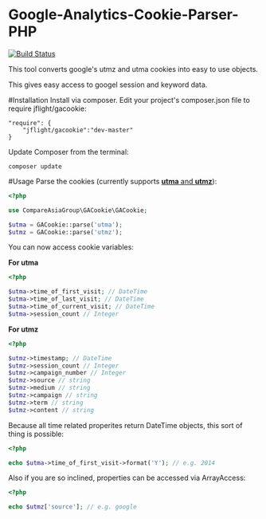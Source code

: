 Google-Analytics-Cookie-Parser-PHP
==================================

[![Build Status](https://travis-ci.org/jamesflight/Google-Analytics-Cookie-Parser-PHP.svg?branch=master)](https://travis-ci.org/jamesflight/Google-Analytics-Cookie-Parser-PHP)

This tool converts google's utmz and utma cookies into easy to use objects.

This gives easy access to googel session and keyword data.

#Installation
Install via composer. Edit your project's composer.json file to require jflight/gacookie:

    "require": {
    	"jflight/gacookie":"dev-master"
    }

Update Composer from the terminal:
	
	composer update
#Usage
Parse the cookies (currently supports [__utma__ and __utmz__](https://developers.google.com/analytics/devguides/collection/analyticsjs/cookie-usage)):

```php
<?php

use CompareAsiaGroup\GACookie\GACookie;

$utma = GACookie::parse('utma');
$utmz = GACookie::parse('utmz');
```
You can now access cookie variables:

__For utma__

```php
<?php

$utma->time_of_first_visit; // DateTime
$utma->time_of_last_visit; // DateTime
$utma->time_of_current_visit; // DateTime
$utma->session_count // Integer
```
__For utmz__
```php
<?php

$utmz->timestamp; // DateTime
$utmz->session_count // Integer
$utmz->campaign_number // Integer
$utmz->source // string
$utmz->medium // string
$utmz->campaign // string
$utmz->term // string
$utmz->content // string
```
Because all time related properites return DateTime objects, this sort of thing is possible:
```php
<?php

echo $utma->time_of_first_visit->format('Y'); // e.g. 2014
```
Also if you are so inclined, properties can be accessed via ArrayAccess:
```php
<?php

echo $utmz['source']; // e.g. google
```
